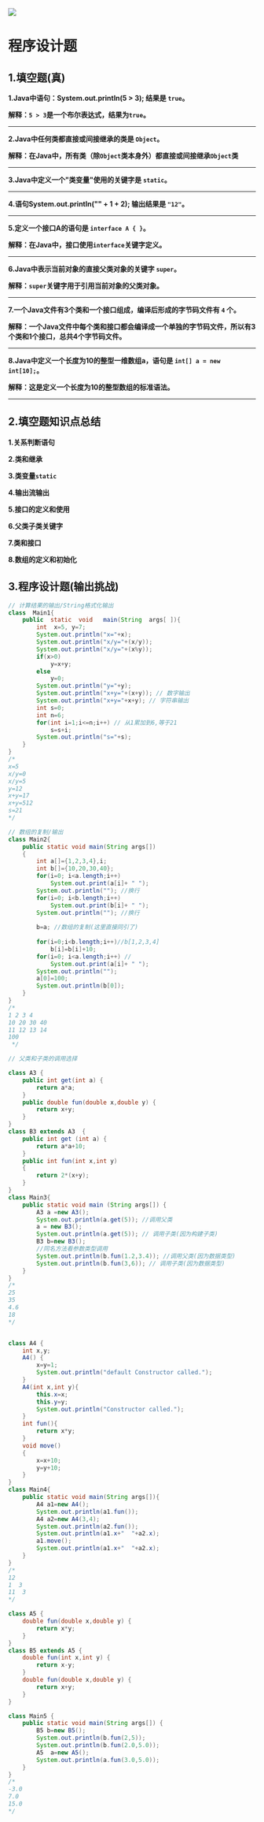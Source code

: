<img src="https://counter.seku.su/cmoe?name=hiiragi_ansuke_learning&theme=r34"/>

# **程序设计题**

## **1.填空题(真)**

**1.Java中语句：System.out.println(5 > 3); 结果是 `true`。**

**解释：`5 > 3`是一个布尔表达式，结果为`true`。**

***

**2.Java中任何类都直接或间接继承的类是 `Object`。**

**解释：在Java中，所有类（除`Object`类本身外）都直接或间接继承`Object`类**

***

**3.Java中定义一个"类变量"使用的关键字是 `static`。**

***

**4.语句System.out.println("" + 1 + 2); 输出结果是 `"12"`。**

***

**5.定义一个接口A的语句是 `interface A { }`。**

**解释：在Java中，接口使用`interface`关键字定义。**

***

**6.Java中表示当前对象的直接父类对象的关键字 `super`。**

**解释：`super`关键字用于引用当前对象的父类对象。**

***

**7.一个Java文件有3个类和一个接口组成，编译后形成的字节码文件有 `4` 个。**

**解释：一个Java文件中每个类和接口都会编译成一个单独的字节码文件，所以有3个类和1个接口，总共4个字节码文件。**

***

**8.Java中定义一个长度为10的整型一维数组a，语句是 `int[] a = new int[10];`。**

**解释：这是定义一个长度为10的整型数组的标准语法。**

***

## **2.填空题知识点总结**

**1.关系判断语句**

**2.类和继承**

**3.类变量`static`**

**4.输出流输出**

**5.接口的定义和使用**

**6.父类子类关键字**

**7.类和接口**

**8.数组的定义和初始化**



## **3.程序设计题(输出挑战)**

```java
// 计算结果的输出/String格式化输出
class  Main1{
    public  static  void   main(String  args[ ]){
        int  x=5, y=7;
        System.out.println("x="+x);
        System.out.println("x/y="+(x/y));
        System.out.println("x/y="+(x%y));
        if(x>0)
            y=x+y;
        else
            y=0;
        System.out.println("y="+y);
        System.out.println("x+y="+(x+y)); // 数字输出
        System.out.println("x+y="+x+y); // 字符串输出
        int s=0;
        int n=6;
        for(int i=1;i<=n;i++) // 从1累加到6,等于21
            s=s+i;
        System.out.println("s="+s);
    }
}
/*
x=5
x/y=0
x/y=5
y=12
x+y=17
x+y=512
s=21
*/
```

```java
// 数组的复制/输出
class Main2{
    public static void main(String args[])
    {
        int a[]={1,2,3,4},i;
        int b[]={10,20,30,40};
        for(i=0; i<a.length;i++)
            System.out.print(a[i]+ " ");
        System.out.println(""); //换行
        for(i=0; i<b.length;i++)
            System.out.print(b[i]+ " ");
        System.out.println(""); //换行
        
        b=a; //数组的复制(这里直接同引了)
        
        for(i=0;i<b.length;i++)//b[1,2,3,4]
            b[i]=b[i]+10;
        for(i=0; i<a.length;i++) //
            System.out.print(a[i]+ " ");
        System.out.println("");
        a[0]=100;
        System.out.println(b[0]);
    }
}
/*
1 2 3 4
10 20 30 40
11 12 13 14
100
 */
```

```java
// 父类和子类的调用选择

class A3 {
    public int get(int a) {
        return a*a;
    }
    public double fun(double x,double y) {
        return x+y;
    }
}
class B3 extends A3  {
    public int get (int a) {
        return a*a+10;
    }
    public int fun(int x,int y)
    {
        return 2*(x+y);
    }
}
class Main3{
    public static void main (String args[]) {
        A3 a =new A3();
        System.out.println(a.get(5)); //调用父类
        a = new B3();
        System.out.println(a.get(5)); // 调用子类(因为构建子类)
        B3 b=new B3();
        //同名方法看参数类型调用
        System.out.println(b.fun(1.2,3.4)); //调用父类(因为数据类型)
        System.out.println(b.fun(3,6)); // 调用子类(因为数据类型)
    }
}
/*
25
35
4.6
18
*/
```

```java

class A4 {
    int x,y;
    A4() {
        x=y=1;
        System.out.println("default Constructor called.");
    }
    A4(int x,int y){
        this.x=x;
        this.y=y;
        System.out.println("Constructor called.");
    }
    int fun(){
        return x*y;
    }
    void move()
    {
        x=x+10;
        y=y+10;
    }
}
class Main4{
    public static void main(String args[]){
        A4 a1=new A4();
        System.out.println(a1.fun());
        A4 a2=new A4(3,4);
        System.out.println(a2.fun());
        System.out.println(a1.x+"  "+a2.x);
        a1.move();
        System.out.println(a1.x+"  "+a2.x);
    }
}
/*
12
1  3
11  3
*/
```

```java
class A5 {
    double fun(double x,double y) {
        return x*y;
    }
}
class B5 extends A5 {
    double fun(int x,int y) {
        return x-y;
    }
    double fun(double x,double y) {
        return x+y;
    }
}

class Main5 {
    public static void main(String args[]) {
        B5 b=new B5();
        System.out.println(b.fun(2,5));
        System.out.println(b.fun(2.0,5.0));
        A5  a=new A5();
        System.out.println(a.fun(3.0,5.0));
    }
}
/*
-3.0
7.0
15.0
*/
```


